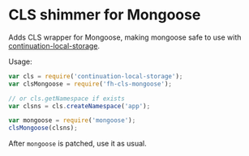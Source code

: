 # CLS shimmer for Mongoose

Adds CLS wrapper for Mongoose, making mongoose safe to use with [continuation-local-storage](https://github.com/othiym23/node-continuation-local-storage).

Usage:

```js
var cls = require('continuation-local-storage');
var clsMongoose = require('fh-cls-mongoose');

// or cls.getNamespace if exists
var clsns = cls.createNamespace('app');

var mongoose = require('mongoose');
clsMongoose(clsns);
```

After `mongoose` is patched, use it as usual.
